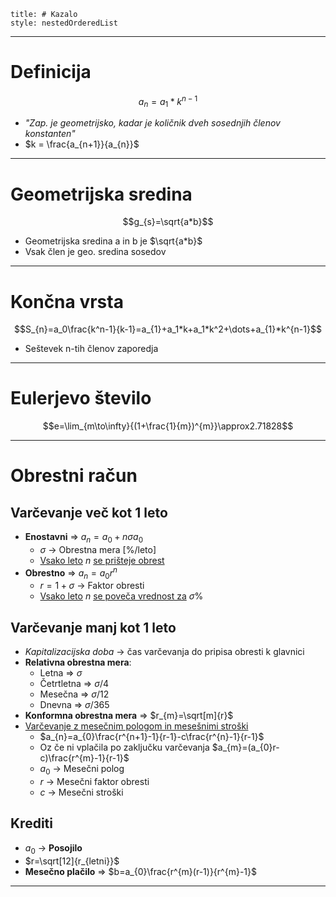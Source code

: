 ```table-of-contents
title: # Kazalo
style: nestedOrderedList
```
---
# Definicija
$$a_{n}=a_{1}*k^{n-1}$$
- *"Zap. je geometrijsko, kadar je količnik dveh sosednjih členov konstanten"*
- $k = \frac{a_{n+1}}{a_{n}}$
---
# Geometrijska sredina
$$g_{s}=\sqrt{a*b}$$
- Geometrijska sredina a in b je $\sqrt{a*b}$ 
- Vsak člen je geo. sredina sosedov
---
# Končna vrsta
$$S_{n}=a_0\frac{k^n-1}{k-1}=a_{1}+a_1*k+a_1*k^2+\dots+a_{1}*k^{n-1}$$
- Seštevek n-tih členov zaporedja
---
# Eulerjevo število
$$e=\lim_{m\to\infty}{(1+\frac{1}{m})^{m}}\approx2.71828$$

---
# Obrestni račun
## Varčevanje več kot 1 leto
- **Enostavni** => $a_{n}=a_{0}+n\sigma a_{0}$
	- $\sigma$ -> Obrestna mera \[%/leto]
	- <u>Vsako leto</u> $n$ <u>se prišteje obrest</u>
- **Obrestno** => $a_{n}=a_{0}r^{n}$
	- $r=1+\sigma$ -> Faktor obresti
	- <u>Vsako leto</u> $n$ <u>se poveča vrednost za</u> $\sigma$%

## Varčevanje manj kot 1 leto
- *Kapitalizacijska doba* -> čas varčevanja do pripisa obresti k glavnici
- **Relativna obrestna mera**:
	- Letna  => $\sigma$
	- Četrtletna => $\sigma/{4}$
	- Mesečna => $\sigma/12$
	- Dnevna => $\sigma/365$
- **Konformna obrestna mera** => $r_{m}=\sqrt[m]{r}$
- <u>Varčevanje z mesečnim pologom in mesešnimi stroški</u> 
	- $a_{n}=a_{0}\frac{r^{n+1}-1}{r-1}-c\frac{r^{n}-1}{r-1}$
	- Oz če ni vplačila po zaključku varčevanja $a_{m}=(a_{0}r-c)\frac{r^{m}-1}{r-1}$
	- $a_{0}$ -> Mesečni polog
	- $r$ -> Mesečni faktor obresti
	- $c$ -> Mesečni stroški 
	
## Krediti
- $a_{0}$ -> **Posojilo**
- $r=\sqrt[12]{r_{letni}}$
- **Mesečno plačilo** => $b=a_{0}\frac{r^{m}(r-1)}{r^{m}-1}$
---
